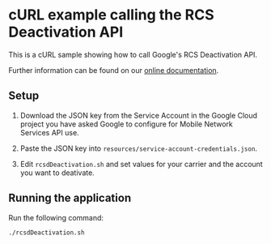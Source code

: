 # cURL example calling the RCS Deactivation API

This is a cURL sample showing how to call Google's RCS
Deactivation API.

Further information can be found on our [online documentation](https://docs.jibemobile.com/).

## Setup

1. Download the JSON key from the Service Account in the Google Cloud project
   you have asked Google to configure for Mobile Network Services API use.

2. Paste the JSON key into `resources/service-account-credentials.json`.

3. Edit `rcsdDeactivation.sh` and set values for your carrier and the account you want to 
   deativate.

## Running the application
Run the following command:

   `./rcsdDeactivation.sh`